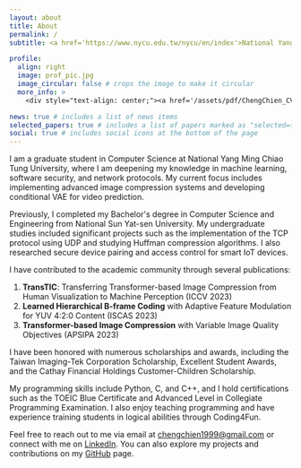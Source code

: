 ```yaml
---
layout: about
title: About
permalink: /
subtitle: <a href='https://www.nycu.edu.tw/nycu/en/index'>National Yang Ming Chiao Tung University</a>, Computer Science

profile:
  align: right
  image: prof_pic.jpg
  image_circular: false # crops the image to make it circular
  more_info: >
    <div style="text-align: center;"><a href='/assets/pdf/ChengChien_CV.pdf'>CV / Resume</a></div>

news: true # includes a list of news items
selected_papers: true # includes a list of papers marked as "selected={true}"
social: true # includes social icons at the bottom of the page
---
```


I am a graduate student in Computer Science at National Yang Ming Chiao Tung University, where I am deepening my knowledge in machine learning, software security, and network protocols. My current focus includes implementing advanced image compression systems and developing conditional VAE for video prediction.

Previously, I completed my Bachelor's degree in Computer Science and Engineering from National Sun Yat-sen University. My undergraduate studies included significant projects such as the implementation of the TCP protocol using UDP and studying Huffman compression algorithms. I also researched secure device pairing and access control for smart IoT devices.

I have contributed to the academic community through several publications:
1. **TransTIC**: Transferring Transformer-based Image Compression from Human Visualization to Machine Perception (ICCV 2023)
2. **Learned Hierarchical B-frame Coding** with Adaptive Feature Modulation for YUV 4:2:0 Content (ISCAS 2023)
3. **Transformer-based Image Compression** with Variable Image Quality Objectives (APSIPA 2023)

I have been honored with numerous scholarships and awards, including the Taiwan Imaging-Tek Corporation Scholarship, Excellent Student Awards, and the Cathay Financial Holdings Customer-Children Scholarship. 

My programming skills include Python, C, and C++, and I hold certifications such as the TOEIC Blue Certificate and Advanced Level in Collegiate Programming Examination. I also enjoy teaching programming and have experience training students in logical abilities through Coding4Fun.

Feel free to reach out to me via email at chengchien1999@gmail.com or connect with me on [LinkedIn](https://www.linkedin.com/in/cchien1999/). You can also explore my projects and contributions on my [GitHub](https://github.com/JamesQian1999) page.
